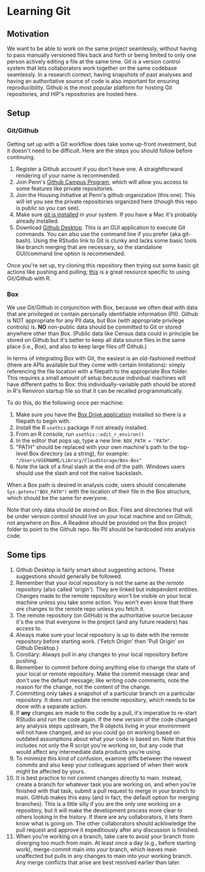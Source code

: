 # Learning Git

## Motivation

We want to be able to work on the same project seamlessly, without having to pass manually versioned files back and forth or being limited to only one person actively editing a file at the same time. Git is a version control system that lets collaborators work together on the same codebase seamlessly. In a research context, having snapshots of past analyses and having an authoritative source of code is also important for ensuring reproducibility. Github is the most popular platform for hosting Git repositories, and HIP's repositories are hosted here.

## Setup

### Git/Github

Getting set up with a Git workflow does take some up-front investment, but it doesn't need to be difficult. Here are the steps you should follow before continuing.

1. Register a Github account if you don't have one. A straightforward rendering of your name is recommended.
2. Join Penn's [Github Campus Program](https://github.com/upenn), which will allow you access to some features like private repositories.
3. Join the Housing Initiative at Penn's github organization (this one). This will let you see the private repositories organized here (though this repo is public so you can see).
4. Make sure [git is installed](https://happygitwithr.com/install-git) in your system. If you have a Mac it's probably already installed.
5. Download [Github Desktop](https://desktop.github.com/). This is an GUI application to execute Git commands. You can also use the command line if you prefer (aka git-bash). Using the RStudio link to Git is clunky and lacks some basic tools like branch merging that are necessary, so the standalone GUI/command line option is recommended.

Once you're set up, try cloning this repository then trying out some basic git actions like pushing and pulling; [this](https://happygitwithr.com/) is a great resource specific to using Git/Github with R. 

### Box

We use Git/Github in conjunction with Box, because we often deal with data that are privileged or contain personally identifiable information (PII). Github is NOT appropriate for any PII data, but Box (with appropriate privilege controls) is. **NO** non-public data should be committed to Git or stored anywhere other than Box. (Public data like Census data could in principle be stored on Github but it's better to keep all data source files in the same place (i.e., Box), and also to keep large files off Github.)

In terms of integrating Box with Git, the easiest is an old-fashioned method (there are APIs available but they come with certain limitations): simply referencing the file location with a filepath to the appropriate Box folder. This requires a small amount of setup because individual machines will have different paths to Box: this individually-variable path should be stored in R's Renviron startup file so that it can be recalled programmatically. 

To do this, do the following once per machine:

1. Make sure you have the [Box Drive application](https://www.box.com/resources/downloads) installed so there is a filepath to begin with.
2. Install the R `usethis` package if not already installed.
3. From an R console, run `usethis::edit_r_environ()`
4. In the editor that pops up, type a new line: `BOX_PATH = "PATH"`.
5. "PATH" should be replaced with your own machine's path to the top-level Box directory (as a string), for example: `"/Users/USERNAME/Library/CloudStorage/Box-Box"`
6. Note the lack of a final slash at the end of the path. Windows users should use the slash and not the native backslash.

When a Box path is desired in analysis code, users should concatenate `Sys.getenv("BOX_PATH")` with the location of their file in the Box structure, which should be the same for everyone.

Note that only data should be stored on Box. Files and directories that will be under version control should live on your local machine and on Github, not anywhere on Box. A Readme should be provided on the Box project folder to point to the Github repo. No PII should be hardcoded into analysis code.

## Some tips

1. Github Desktop is fairly smart about suggesting actions. These suggestions should generally be followed.
2. Remember that your *local* repository is not the same as the *remote* repository (also called 'origin'). They are linked but independent entities. Changes made to the remote repository won't be visible on your local machine unless you take some action. You won't even know that there *are* changes to the remote repo unless you fetch it.
3. The remote repository (on GitHub) is the authoritative source because it's the one that everyone in the project (and any future readers) has access to.
4. Always make sure your local repository is up to date with the remote repository before starting work. ('Fetch Origin' then 'Pull Origin' on Github Desktop.)
5. Corollary: Always pull in any changes to your local repository before pushing.
6. Remember to commit before doing anything else to change the state of your local or remote repository. Make the commit message clear and don't use the default message; like writing code comments, note the reason for the change, not the content of the change.
7. Committing only takes a snapshot of a particular branch on a particular repository. It does *not* update the remote repository, which needs to be done with a separate action.
8. If **any** changes are made to the code by a pull, it's imperative to re-start RStudio and run the code again. If the new version of the code changed any analysis steps upstream, the R objects living in your environment will not have changed, and so you could go on working based on outdated assumptions about what *your* code is based on. Note that this includes not only the R script you're working on, but any code that would affect any intermediate data products you're using.
9. To minimize this kind of confusion, examine diffs between the newest commits and also keep your colleagues apprised of when their work might be affected by yours.
10. It is best practice to not commit changes directly to main. Instead, create a branch for whatever task you are working on, and when you're finished with that task, submit a pull request to merge in your branch to main. GitHub makes this easy (and in fact, the default option for merging branches). This is a little silly if you are the only one working on a repository, but it will make the development process more clear to others looking in the history. If there are any collaborators, it lets them know what is going on. The other collaborators should acklowledge the pull request and approve it expeditiously after any discussion is finished.
11. When you're working on a branch, take care to avoid your branch from diverging too much from main. At least once a day (e.g., before starting work), merge-commit main into *your* branch, which leaves main unaffected but pulls in any changes to main into your working branch. Any merge conflicts that arise are best resolved earlier than later.
